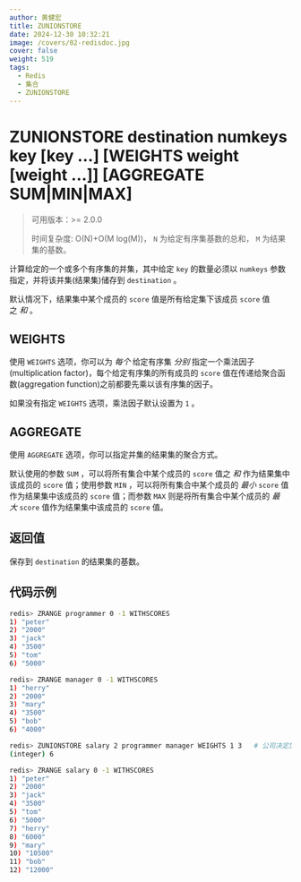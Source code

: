 ```yaml
---
author: 黄健宏
title: ZUNIONSTORE
date: 2024-12-30 10:32:21
image: /covers/02-redisdoc.jpg
cover: false
weight: 519
tags:
  - Redis
  - 集合
  - ZUNIONSTORE
---
```


# ZUNIONSTORE destination numkeys key [key …] [WEIGHTS weight [weight …]] [AGGREGATE SUM|MIN|MAX]

> 可用版本：>= 2.0.0
> 
> 时间复杂度: O(N)+O(M log(M))， `N` 为给定有序集基数的总和， `M` 为结果集的基数。

计算给定的一个或多个有序集的并集，其中给定 `key` 的数量必须以 `numkeys` 参数指定，并将该并集(结果集)储存到 `destination` 。

默认情况下，结果集中某个成员的 `score` 值是所有给定集下该成员 `score` 值之 _和_ 。

## WEIGHTS

使用 `WEIGHTS` 选项，你可以为 _每个_ 给定有序集 _分别_ 指定一个乘法因子(multiplication factor)，每个给定有序集的所有成员的 `score` 值在传递给聚合函数(aggregation function)之前都要先乘以该有序集的因子。

如果没有指定 `WEIGHTS` 选项，乘法因子默认设置为 `1` 。

## AGGREGATE

使用 `AGGREGATE` 选项，你可以指定并集的结果集的聚合方式。

默认使用的参数 `SUM` ，可以将所有集合中某个成员的 `score` 值之 _和_ 作为结果集中该成员的 `score` 值；使用参数 `MIN` ，可以将所有集合中某个成员的 _最小_ `score` 值作为结果集中该成员的 `score` 值；而参数 `MAX` 则是将所有集合中某个成员的 _最大_ `score` 值作为结果集中该成员的 `score` 值。

## 返回值

保存到 `destination` 的结果集的基数。

## 代码示例

```bash
redis> ZRANGE programmer 0 -1 WITHSCORES
1) "peter"
2) "2000"
3) "jack"
4) "3500"
5) "tom"
6) "5000"

redis> ZRANGE manager 0 -1 WITHSCORES
1) "herry"
2) "2000"
3) "mary"
4) "3500"
5) "bob"
6) "4000"

redis> ZUNIONSTORE salary 2 programmer manager WEIGHTS 1 3   # 公司决定加薪。。。除了程序员。。。
(integer) 6

redis> ZRANGE salary 0 -1 WITHSCORES
1) "peter"
2) "2000"
3) "jack"
4) "3500"
5) "tom"
6) "5000"
7) "herry"
8) "6000"
9) "mary"
10) "10500"
11) "bob"
12) "12000"
```
